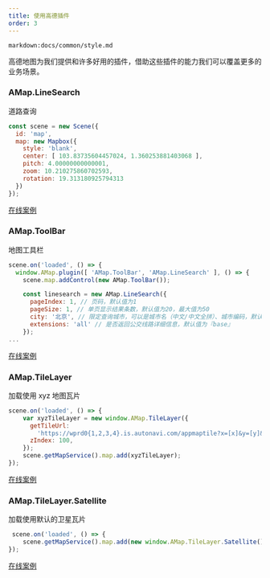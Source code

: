```yaml
---
title: 使用高德插件
order: 3
---
```

`markdown:docs/common/style.md`

高德地图为我们提供和许多好用的插件，借助这些插件的能力我们可以覆盖更多的业务场景。

### AMap.LineSearch
道路查询

```javascript
const scene = new Scene({
  id: 'map',
  map: new Mapbox({
    style: 'blank',
    center: [ 103.83735604457024, 1.360253881403068 ],
    pitch: 4.00000000000001,
    zoom: 10.210275860702593,
    rotation: 19.313180925794313
  })
});
```

[在线案例](/zh/examples/amapPlugin/bus#busStop)

### AMap.ToolBar
地图工具栏

```javascript
scene.on('loaded', () => {
  window.AMap.plugin([ 'AMap.ToolBar', 'AMap.LineSearch' ], () => {
    scene.map.addControl(new AMap.ToolBar());

    const linesearch = new AMap.LineSearch({
      pageIndex: 1, // 页码，默认值为1
      pageSize: 1, // 单页显示结果条数，默认值为20，最大值为50
      city: '北京', // 限定查询城市，可以是城市名（中文/中文全拼）、城市编码，默认值为『全国』
      extensions: 'all' // 是否返回公交线路详细信息，默认值为『base』
    });
...
```

[在线案例](/zh/examples/amapPlugin/bus#busStop)

### AMap.TileLayer
加载使用 xyz 地图瓦片

```javascript
scene.on('loaded', () => {
    var xyzTileLayer = new window.AMap.TileLayer({
      getTileUrl:
        'https://wprd0{1,2,3,4}.is.autonavi.com/appmaptile?x=[x]&y=[y]&z=[z]&size=1&scl=1&style=8&ltype=11',
      zIndex: 100,
    });
    scene.getMapService().map.add(xyzTileLayer);
});
```
[在线案例](/zh/examples/amapPlugin/bus#xyzTile)

### AMap.TileLayer.Satellite
加载使用默认的卫星瓦片

```javascript
 scene.on('loaded', () => {
    scene.getMapService().map.add(new window.AMap.TileLayer.Satellite());
});
```

[在线案例](/zh/examples/amapPlugin/bus#satellite)

